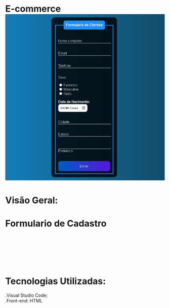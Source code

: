 <div class="content">
      <h1> <span>E-commerce</span>
        <br>
   <img src="Formulario.jpg">



# Visão Geral: <h1> Formulario de Cadastro<h1> <br>
<br>
 

# Tecnologias Utilizadas: 
 .Visual Studio Code; <br> 
 .Front-end: HTML <br>
 
  
